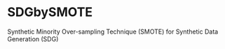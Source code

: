 # SDGbySMOTE
Synthetic Minority Over-sampling Technique (SMOTE) for Synthetic Data Generation (SDG)
